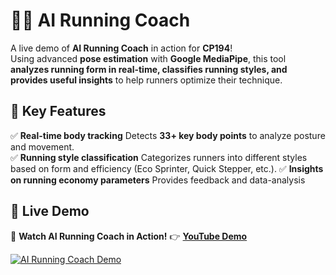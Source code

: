 # 🏃‍♂️ AI Running Coach 

A live demo of **AI Running Coach** in action for **CP194**!  
Using advanced **pose estimation** with **Google MediaPipe**, this tool **analyzes running form in real-time, classifies running styles, and provides useful insights** to help runners optimize their technique.  

## 🎯 Key Features  
✅ **Real-time body tracking** Detects **33+ key body points** to analyze posture and movement.   
✅ **Running style classification** Categorizes runners into different styles based on form and efficiency (Eco Sprinter, Quick Stepper, etc.). 
✅ **Insights on running economy parameters** Provides feedback and data-analysis

## 📸 Live Demo  
🎥 **Watch AI Running Coach in Action!** 👉 [**YouTube Demo**](https://youtu.be/iKnkPSCsl9g)  

[![AI Running Coach Demo](https://img.youtube.com/vi/iKnkPSCsl9g/maxresdefault.jpg)](https://youtu.be/iKnkPSCsl9g)
